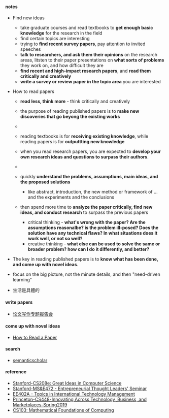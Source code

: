 
#### notes 

* Find new ideas  
  - take graduate courses and read textbooks to **get enough basic knowledge** for the research in the field  
  - find certain topics are interesting   
  - trying to **find recent survey papers**, pay attention to invited speeches  
  - **talk to researchers, and ask them their opinions** on the research areas, litsten to their paper presentations on **what sorts of problems** they work on, and how difficult they are   
  -  **find recent and high-impact research papers**, and **read them critically and creatively**  
  - **write a survey or review paper in the topic area** you are interested   

* How to read papers  
  - **read less, think more**  - think critically and creatively  
  - the purpose of reading published papers is to **make new discoveries that go beyong the existing works**    
  -   
  
  - reading textbooks is for **receiving existing knowledge**, while reading papers is for **outputtting new knowledge**   
  - when you read research papers, you are expected to **develop your own research ideas and questions to surpass their authors**.   
  -  

  - quickly **understand the problems, assumptions, main ideas, and the proposed solutions**  
    + like abstract, introduction, the new method or framework of ... and the experiments and the conclusions   
  - then spend more time to **analyze the paper critically, find new ideas, and conduct research** to surpass the previous papers  
    + critical  thinking - **what's wrong with the paper?  Are the assumptions reasonalbe?  is the problem ill-posed?  Does the solution have any technical flaws?   In what situations does it work well, or not so well?**   
    + creative thinking - **what else can be used to solve the same or broader problem?  how can I do it differently, and better?**  


* The key in reading published papers is to **know what has been done, and come up with novel ideas**.  

* focus on the big picture, not the minute details, and then "need-driven learning"  

* 生活是具體的  



#### write papers
* [论文写作专题报告会](https://next.xuetangx.com/live/live20200316001/live20200316001/3942903/3667415)

#### come up with novel ideas 
* [How to Read a Paper](https://blizzard.cs.uwaterloo.ca/keshav/home/Papers/data/07/paper-reading.pdf)


#### search  
* [semanticscholar](https://www.semanticscholar.org/)

#### reference 
* [Stanford-CS208e: Great Ideas in Computer Science](https://web.stanford.edu/class/cs208e/cgi-bin/main.cgi/schedule/) 
* [Stanford-MS&E472 - Entrepreneurial Thought Leaders' Seminar](http://scpd.stanford.edu/search/publicCourseSearchDetails.do?method=load&courseId=12779)
* [EE402A - Topics in International Technology Management](https://www.youtube.com/playlist?list=PLoROMvodv4rOY_McwVddhHBnO2ey7F7oJ)
* [Princeton-CS448-Innovating Across Technology, Business, and Marketplaces-Spring2019](https://www.cs.princeton.edu/courses/archive/spring19/cos448/schedule.html) 
* [CS103: Mathematical Foundations of Computing](http://web.stanford.edu/class/cs103//handouts/overview.html) 
